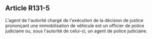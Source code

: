 Article R131-5
----
L'agent de l'autorité chargé de l'exécution de la décision de justice prononçant
une immobilisation de véhicule est un officier de police judiciaire ou, sous
l'autorité de celui-ci, un agent de police judiciaire.
